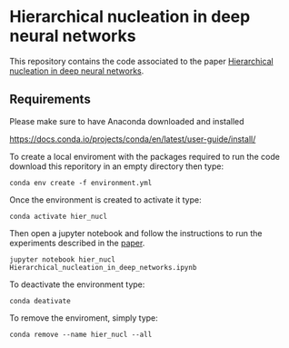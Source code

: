 # Hierarchical nucleation in deep neural networks

This repository contains the code associated to the paper [Hierarchical nucleation in deep neural networks](https://arxiv.org/abs/2007.03506).

## Requirements
Please make sure to have Anaconda downloaded and installed

https://docs.conda.io/projects/conda/en/latest/user-guide/install/

To create a local enviroment with the packages required to run the code download this reporitory in an empty directory then type:

```setup
conda env create -f environment.yml
```

<!-- The specific requirements we used to run the code are: python 3.8\ cython 0.29\ numpy 1.18\ matplotlib 3.1\ scipy 1.4\ scikt-learn 0.22\ jupyter notebook -->

Once the environment is created to activate it type:

```setup
conda activate hier_nucl
```
Then open a jupyter notebook and follow the instructions to run the experiments described in the [paper](https://arxiv.org/abs/2007.03506).

```setup
jupyter notebook hier_nucl Hierarchical_nucleation_in_deep_networks.ipynb
```

To deactivate the environment type:

```setup
conda deativate
```

To remove the enviroment, simply type:

```setup
conda remove --name hier_nucl --all
```
